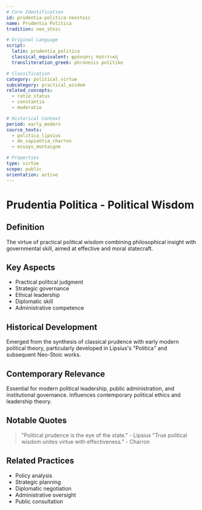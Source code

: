 ```yaml
---
# Core Identification
id: prudentia-politica-neostoic
name: Prudentia Politica
tradition: neo_stoic

# Original Language
script:
  latin: prudentia_politica
  classical_equivalent: φρόνησις πολιτική
  transliteration_greek: phronesis politike

# Classification
category: political_virtue
subcategory: practical_wisdom
related_concepts:
  - ratio_status
  - constantia
  - moderatio

# Historical Context
period: early_modern
source_texts:
  - politica_lipsius
  - de_sapientia_charron
  - essays_montaigne

# Properties
type: virtue
scope: public
orientation: active
---
```


# Prudentia Politica - Political Wisdom

## Definition
The virtue of practical political wisdom combining philosophical insight with governmental skill, aimed at effective and moral statecraft.

## Key Aspects
- Practical political judgment
- Strategic governance
- Ethical leadership
- Diplomatic skill
- Administrative competence

## Historical Development
Emerged from the synthesis of classical prudence with early modern political theory, particularly developed in Lipsius's "Politica" and subsequent Neo-Stoic works.

## Contemporary Relevance
Essential for modern political leadership, public administration, and institutional governance. Influences contemporary political ethics and leadership theory.

## Notable Quotes
> "Political prudence is the eye of the state." - Lipsius
> "True political wisdom unites virtue with effectiveness." - Charron

## Related Practices
- Policy analysis
- Strategic planning
- Diplomatic negotiation
- Administrative oversight
- Public consultation